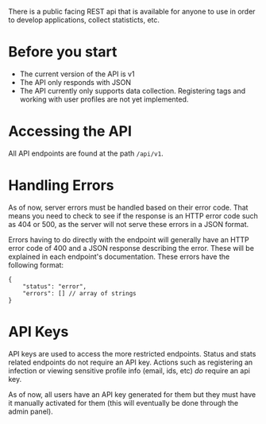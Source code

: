 There is a public facing REST api that is available for anyone to use in order to develop applications, collect
statisticts, etc.

# Before you start

* The current version of the API is v1
* The API only responds with JSON
* The API currently only supports data collection. Registering tags and working with user profiles are not yet
implemented.

# Accessing the API

All API endpoints are found at the path `/api/v1`.

# Handling Errors

As of now, server errors must be handled based on their error code. That means you need to check to see if the response
is an HTTP error code such as 404 or 500, as the server will not serve these errors in a JSON format.

Errors having to do directly with the endpoint will generally have an HTTP error code of 400 and a JSON response
describing the error. These will be explained in each endpoint's documentation. These errors have the following format:

    {
        "status": "error",
        "errors": [] // array of strings
    }

# API Keys

API keys are used to access the more restricted endpoints. Status and stats related endpoints do not require an API key. Actions such as registering an infection or viewing sensitive profile info (email, ids, etc) _do_ require an api key.

As of now, all users have an API key generated for them but they must have it manually activated for them (this will eventually be done through the admin panel).